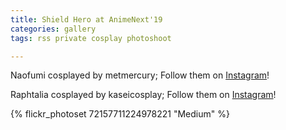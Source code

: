 ```yaml
---
title: Shield Hero at AnimeNext'19
categories: gallery
tags: rss private cosplay photoshoot

---
```


Naofumi cosplayed by metmercury; Follow them on [Instagram](https://www.instagram.com/metmercury)!

Raphtalia cosplayed by kaseicosplay; Follow them on [Instagram](https://www.instagram.com/kaseicosplay)!

{% flickr_photoset 72157711224978221 "Medium" %}